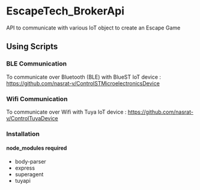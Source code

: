 # EscapeTech_BrokerApi
API to communicate with various IoT object to create an Escape Game

## Using Scripts

### BLE Communication
To communicate over Bluetooth (BLE) with BlueST IoT device : https://github.com/nasrat-v/ControlSTMicroelectronicsDevice

### Wifi Communication
To communicate over Wifi with Tuya IoT device : https://github.com/nasrat-v/ControlTuyaDevice

### Installation

#### node_modules required
- body-parser
- express
- superagent
- tuyapi
